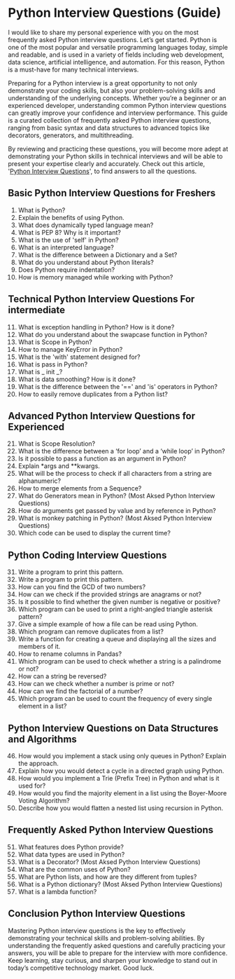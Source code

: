 # Python Interview Questions (Guide)
I would like to share my personal experience with you on the most frequently asked Python interview questions. Let’s get started.
Python is one of the most popular and versatile programming languages today, simple and readable, and is used in a variety of fields including web development, data science, artificial intelligence, and automation. For this reason, Python is a must-have for many technical interviews.

Preparing for a Python interview is a great opportunity to not only demonstrate your coding skills, but also your problem-solving skills and understanding of the underlying concepts. Whether you’re a beginner or an experienced developer, understanding common Python interview questions can greatly improve your confidence and interview performance.
This guide is a curated collection of frequently asked Python interview questions, ranging from basic syntax and data structures to advanced topics like decorators, generators, and multithreading.

By reviewing and practicing these questions, you will become more adept at demonstrating your Python skills in technical interviews and will be able to present your expertise clearly and accurately. Check out this article, '[Python Interview Questions](https://www.igmguru.com/blog/python-interview-questions-and-answers)', to find answers to all the questions.

## Basic Python Interview Questions for Freshers
1. What is Python?
2. Explain the benefits of using Python.
3. What does dynamically typed language mean?
4. What is PEP 8? Why is it important?
5. What is the use of 'self' in Python?
6. What is an interpreted language?
7. What is the difference between a Dictionary and a Set?
8. What do you understand about Python literals?
9. Does Python require indentation?
10. How is memory managed while working with Python?

## Technical Python Interview Questions For intermediate

11. What is exception handling in Python? How is it done?
12. What do you understand about the swapcase function in Python?
13. What is Scope in Python?
14. How to manage KeyError in Python?
15. What is the 'with' statement designed for?
16. What is pass in Python?
17. What is _ init _?
18. What is data smoothing? How is it done?
19. What is the difference between the '==' and 'is' operators in Python?
20. How to easily remove duplicates from a Python list?

## Advanced Python Interview Questions for Experienced

21. What is Scope Resolution?
22. What is the difference between a ‘for loop’ and a ‘while loop’ in Python?
23. Is it possible to pass a function as an argument in Python?
24. Explain *args and **kwargs.
25. What will be the process to check if all characters from a string are alphanumeric?
26. How to merge elements from a Sequence?
27. What do Generators mean in Python? (Most Aksed Python Interview Questions)
28. How do arguments get passed by value and by reference in Python?
29. What is monkey patching in Python? (Most Aksed Python Interview Questions)
30. Which code can be used to display the current time?

## Python Coding Interview Questions

31. Write a program to print this pattern.
32. Write a program to print this pattern.
33. How can you find the GCD of two numbers?
34. How can we check if the provided strings are anagrams or not?
35. Is it possible to find whether the given number is negative or positive?
36. Which program can be used to print a right-angled triangle asterisk pattern?
37. Give a simple example of how a file can be read using Python.
38. Which program can remove duplicates from a list?
39. Write a function for creating a queue and displaying all the sizes and members of it.
40. How to rename columns in Pandas?
41. Which program can be used to check whether a string is a palindrome or not?
42. How can a string be reversed?
43. How can we check whether a number is prime or not?
44. How can we find the factorial of a number?
45. Which program can be used to count the frequency of every single element in a list?

## Python Interview Questions on Data Structures and Algorithms

46. How would you implement a stack using only queues in Python? Explain the approach.
47. Explain how you would detect a cycle in a directed graph using Python.
48. How would you implement a Trie (Prefix Tree) in Python and what is it used for?
49. How would you find the majority element in a list using the Boyer-Moore Voting Algorithm?
50. Describe how you would flatten a nested list using recursion in Python.

## Frequently Asked Python Interview Questions

51. What features does Python provide?
52. What data types are used in Python?
53. What is a Decorator? (Most Aksed Python Interview Questions)
54. What are the common uses of Python?
55. What are Python lists, and how are they different from tuples?
56. What is a Python dictionary? (Most Aksed Python Interview Questions)
57. What is a lambda function?

## Conclusion Python Interview Questions

Mastering Python interview questions is the key to effectively demonstrating your technical skills and problem-solving abilities. By understanding the frequently asked questions and carefully practicing your answers, you will be able to prepare for the interview with more confidence. Keep learning, stay curious, and sharpen your knowledge to stand out in today’s competitive technology market. Good luck.
